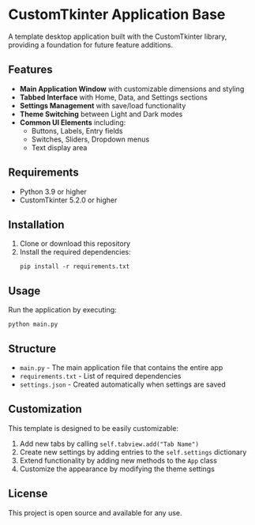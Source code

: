 # CustomTkinter Application Base

A template desktop application built with the CustomTkinter library, providing a foundation for future feature additions.

## Features

- **Main Application Window** with customizable dimensions and styling
- **Tabbed Interface** with Home, Data, and Settings sections
- **Settings Management** with save/load functionality
- **Theme Switching** between Light and Dark modes
- **Common UI Elements** including:
  - Buttons, Labels, Entry fields
  - Switches, Sliders, Dropdown menus
  - Text display area

## Requirements

- Python 3.9 or higher
- CustomTkinter 5.2.0 or higher

## Installation

1. Clone or download this repository
2. Install the required dependencies:
   ```
   pip install -r requirements.txt
   ```

## Usage

Run the application by executing:
```
python main.py
```

## Structure

- `main.py` - The main application file that contains the entire app
- `requirements.txt` - List of required dependencies
- `settings.json` - Created automatically when settings are saved

## Customization

This template is designed to be easily customizable:

1. Add new tabs by calling `self.tabview.add("Tab Name")`
2. Create new settings by adding entries to the `self.settings` dictionary
3. Extend functionality by adding new methods to the `App` class
4. Customize the appearance by modifying the theme settings

## License

This project is open source and available for any use.